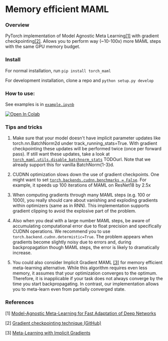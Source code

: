 # Memory efficient MAML

### Overview

PyTorch implementation of Model Agnostic Meta Learning[[1]](https://github.com/dbaranchuk/gradient-checkpointing-maml#references) with 
 gradient checkpointing[[2]](https://github.com/dbaranchuk/gradient-checkpointing-maml#references). Allows you to perform way (~10-100x) more
 MAML steps with the same GPU memory budget. 


### Install

For normal installation, run
```pip install torch_maml```

For development installation, clone a repo and
```python setup.py develop```


### How to use:
See examples is in [```example.ipynb```](./example.ipynb)

[![Open In Colab](https://colab.research.google.com/assets/colab-badge.svg)](https://colab.research.google.com/github/dbaranchuk/memory-efficient-maml/blob/master/example.ipynb)


### Tips and tricks
1) Make sure that your model doesn't have implicit parameter updates like 
torch.nn.BatchNorm2d under track_running_stats=True. With gradient checkpointing
 these updates will be performed twice (once per forward pass). If still want these
 updates, take a look at [```torch_maml.utils.disable_batchnorm_stats```](torch_maml/utils.py#L86-L101) TODOurl. 
 Note that we already support this for vanilla BatchNorm{1-3}d.

2) CUDNN optimization slows down the use of gradient checkpoints. 
One might want to set [```torch.backends.cudnn.benchmarks = False```](https://pytorch.org/docs/stable/notes/randomness.html#cudnn). 
For example, it speeds up 100 iterations of MAML on ResNet18 by 2.5x

3) When computing gradients through many MAML steps (e.g. 100 or 1000),
you really should care about vanishing and exploding gradients within
optimizers (same as in RNN). This implementation supports gradient clipping 
to avoid the explosive part of the problem.

4) Also when you deal with a large number MAML steps, be aware of 
accumulating computational error due to float precision and specifically
CUDNN operations. We recommend you to use 
```torch.backend.cudnn.determistic=True```. The problem appears when
gradients become slightly noisy due to errors and, 
during backpropagation though MAML steps, the error is likely to 
dramatically increase.  

5) You could also consider Implicit Gradient MAML [[3]](https://github.com/dbaranchuk/gradient-checkpointing-maml#references) for memory efficient meta-learning alternative. While this algorithm requires even less memory, it assumes that your optimization converges to the optimum. Therefore, it is inapplicable if your task does not always converge by the time you start backpropagating. In contrast, our implementation allows you to meta-learn even from partially converged state. 
 
### References

[1] [Model-Agnostic Meta-Learning for Fast Adaptation of Deep Networks](http://proceedings.mlr.press/v70/finn17a/finn17a.pdf)

[2] [Gradient checkpointing technique (GitHub)](https://github.com/cybertronai/gradient-checkpointing)

[3] [Meta-Learning with Implicit Gradients](https://arxiv.org/pdf/1909.04630.pdf)
